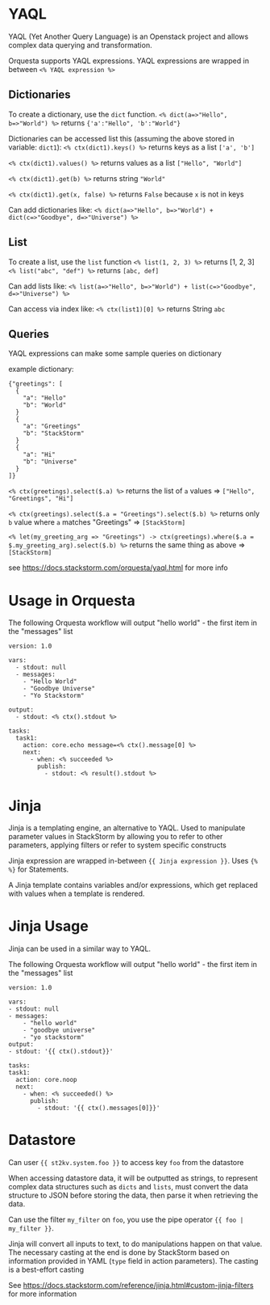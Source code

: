 # YAQL
YAQL (Yet Another Query Language) is an Openstack project and allows complex data querying and transformation.

Orquesta supports YAQL expressions.
YAQL expressions are wrapped in between ` <% YAQL expression %> `


## Dictionaries

To create a dictionary, use the `dict` function.
`<% dict(a=>"Hello", b=>"World") %>` returns `{'a':"Hello", 'b':"World"}`

Dictionaries can be accessed list this (assuming the above stored in variable: `dict1`):
`<% ctx(dict1).keys() %>` returns keys as a list `['a', 'b']`

`<% ctx(dict1).values() %>` returns values as a list `["Hello", "World"]`

`<% ctx(dict1).get(b) %>` returns string `"World"`

`<% ctx(dict1).get(x, false) %>` returns `False` because `x` is not in keys

Can add dictionaries like:
`<% dict(a=>"Hello", b=>"World") + dict(c=>"Goodbye", d=>"Universe") %>`


## List

To create a list, use the `list` function
`<% list(1, 2, 3) %>` returns [1, 2, 3]
`<% list("abc", "def") %>` returns `[abc, def]`

Can add lists like:
`<% list(a=>"Hello", b=>"World") + list(c=>"Goodbye", d=>"Universe") %>`

Can access via index like:
`<% ctx(list1)[0] %>` returns String `abc`

## Queries

YAQL expressions can make some sample queries on dictionary

example dictionary:
```
{"greetings": [
  {
    "a": "Hello"
    "b": "World"
  }
  {
    "a": "Greetings"
    "b": "StackStorm"
  }
  {
    "a": "Hi"
    "b": "Universe"
  }
]}
```

`<% ctx(greetings).select($.a) %>` returns the list of `a` values => `["Hello", "Greetings", "Hi"]`

`<% ctx(greetings).select($.a = "Greetings").select($.b) %>` returns only `b` value where `a` matches "Greetings" => `[StackStorm]`

`<% let(my_greeting_arg => "Greetings") -> ctx(greetings).where($.a = $.my_greeting_arg).select($.b) %>` returns the same thing as above => `[StackStorm]`

see https://docs.stackstorm.com/orquesta/yaql.html for more info

# Usage in Orquesta

The following Orquesta workflow will output "hello world" - the first item in the "messages" list

```
version: 1.0

vars:
  - stdout: null
  - messages:
    - "Hello World"
    - "Goodbye Universe"
    - "Yo Stackstorm"

output:
  - stdout: <% ctx().stdout %>

tasks:
  task1:
    action: core.echo message=<% ctx().message[0] %>
    next:
      - when: <% succeeded %>    
        publish:
          - stdout: <% result().stdout %>
```

# Jinja
Jinja is a templating engine, an alternative to YAQL.
Used to manipulate parameter values in StackStorm by allowing you to refer to
other parameters, applying filters or refer to system specific constructs

Jinja expression are wrapped in-between `{{ Jinja expression }}`.
Uses `{% %}` for Statements.

A Jinja template contains variables and/or expressions, which get replaced with
values when a template is rendered.

# Jinja Usage

Jinja can be used in a similar way to YAQL.

The following Orquesta workflow will output "hello world" - the first item in the "messages" list

```
version: 1.0

vars:
- stdout: null
- messages:
    - "hello world"
    - "goodbye universe"
    - "yo stackstorm"
output:
- stdout: '{{ ctx().stdout}}'

tasks:
task1:
  action: core.noop
  next:
    - when: <% succeeded() %>
      publish:
        - stdout: '{{ ctx().messages[0]}}'

```

# Datastore
Can user `{{ st2kv.system.foo }}` to access key `foo` from the datastore

When accessing datastore data, it will be outputted as strings, to represent complex data structures such as `dicts` and `lists`, must convert the data structure to JSON before storing the data, then parse it when retrieving the data.

Can use the filter `my_filter` on `foo`, you use the pipe operator `{{ foo | my_filter }}`.

Jinja will convert all inputs to text, to do manipulations happen on that value. The necessary casting at the end is done by StackStorm based on information provided in YAML (`type` field in action parameters). The casting is a best-effort casting

See https://docs.stackstorm.com/reference/jinja.html#custom-jinja-filters for more information
